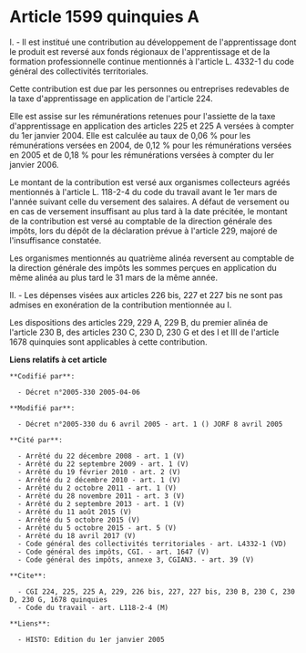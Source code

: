 # Article 1599 quinquies A

I. - Il est institué une contribution au développement de l'apprentissage dont le produit est reversé aux fonds régionaux de
l'apprentissage et de la formation professionnelle continue mentionnés à l'article L. 4332-1 du code général des
collectivités territoriales.

Cette contribution est due par les personnes ou entreprises redevables de la taxe d'apprentissage en application de l'article
224.

Elle est assise sur les rémunérations retenues pour l'assiette de la taxe d'apprentissage en application des articles 225 et
225 A versées à compter du 1er janvier 2004. Elle est calculée au taux de 0,06 % pour les rémunérations versées en 2004, de
0,12 % pour les rémunérations versées en 2005 et de 0,18 % pour les rémunérations versées à compter du ler janvier 2006.

Le montant de la contribution est versé aux organismes collecteurs agréés mentionnés à l'article L. 118-2-4 du code du
travail avant le 1er mars de l'année suivant celle du versement des salaires. A défaut de versement ou en cas de versement
insuffisant au plus tard à la date précitée, le montant de la contribution est versé au comptable de la direction générale
des impôts, lors du dépôt de la déclaration prévue à l'article 229, majoré de l'insuffisance constatée.

Les organismes mentionnés au quatrième alinéa reversent au comptable de la direction générale des impôts les sommes perçues
en application du même alinéa au plus tard le 31 mars de la même année.

II. - Les dépenses visées aux articles 226 bis, 227 et 227 bis ne sont pas admises en exonération de la contribution
mentionnée au I.

Les dispositions des articles 229, 229 A, 229 B, du premier alinéa de l'article 230 B, des articles 230 C, 230 D, 230 G et
des I et III de l'article 1678 quinquies sont applicables à cette contribution.

**Liens relatifs à cet article**

	**Codifié par**:

	  - Décret n°2005-330 2005-04-06

	**Modifié par**:

	  - Décret n°2005-330 du 6 avril 2005 - art. 1 () JORF 8 avril 2005

	**Cité par**:

	  - Arrêté du 22 décembre 2008 - art. 1 (V)
	  - Arrêté du 22 septembre 2009 - art. 1 (V)
	  - Arrêté du 19 février 2010 - art. 2 (V)
	  - Arrêté du 2 décembre 2010 - art. 1 (V)
	  - Arrêté du 2 octobre 2011 - art. 1 (V)
	  - Arrêté du 28 novembre 2011 - art. 3 (V)
	  - Arrêté du 2 septembre 2013 - art. 1 (V)
	  - Arrêté du 11 août 2015 (V)
	  - Arrêté du 5 octobre 2015 (V)
	  - Arrêté du 5 octobre 2015 - art. 5 (V)
	  - Arrêté du 18 avril 2017 (V)
	  - Code général des collectivités territoriales - art. L4332-1 (VD)
	  - Code général des impôts, CGI. - art. 1647 (V)
	  - Code général des impôts, annexe 3, CGIAN3. - art. 39 (V)

	**Cite**:

	  - CGI 224, 225, 225 A, 229, 226 bis, 227, 227 bis, 230 B, 230 C, 230 D, 230 G, 1678 quinquies
	  - Code du travail - art. L118-2-4 (M)

	**Liens**:

	  - HISTO: Edition du 1er janvier 2005
